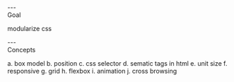 ---\
Goal

modularize css

---\
Concepts

a. box model
b. position
c. css selector
d. sematic tags in html
e. unit size
f. responsive
g. grid
h. flexbox
i. animation
j. cross browsing
